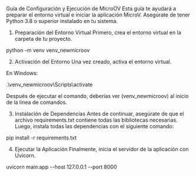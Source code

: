 Guía de Configuración y Ejecución de MicroOV
Esta guía te ayudará a preparar el entorno virtual e iniciar la aplicación MicroV. Asegúrate de tener Python 3.8 o superior instalado en tu sistema.

1. Preparación del Entorno Virtual
Primero, crea el entorno virtual en la carpeta de tu proyecto.

python -m venv venv_newmicroov

2. Activación del Entorno
Una vez creado, activa el entorno virtual.

En Windows:

.\venv_newmicroov\Scripts\activate

Después de ejecutar el comando, deberías ver (venv_newmicroov) al inicio de la línea de comandos.

3. Instalación de Dependencias
Antes de continuar, asegúrate de que el archivo requirements.txt contiene todas las bibliotecas necesarias. Luego, instala todas las dependencias con el siguiente comando:

pip install -r requirements.txt

4. Ejecutar la Aplicación
Finalmente, inicia el servidor de la aplicación con Uvicorn.

uvicorn main:app --host 127.0.0.1 --port 8000

